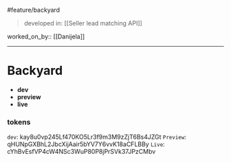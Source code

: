 #feature/backyard

> developed in: [[Seller lead matching API]]

worked_on_by:: [[Danijela]]
___
# Backyard 

- **dev**
- **preview**
- **live**
### tokens

`dev`:           kay8u0vp245Lf470KO5Lr3f9m3M9zZjT6Bs4JZGt
`Preview`: qHUNpGXBhL2JbcXijAair5bYV7Y6vvK18aCFLBBy
`Live`:         cYhBvEsfVP4cW4NSc3WuP80P8jPrSVk37JPzCMbv